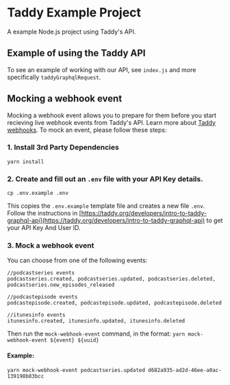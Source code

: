 # Taddy Example Project
A example Node.js project using Taddy's API.

## Example of using the Taddy API
To see an example of working with our API, see `index.js` and more specifically `taddyGraphqlRequest`. 

## Mocking a webhook event
Mocking a webhook event allows you to prepare for them before you start recieving live webhook events from Taddy's API. Learn more about [Taddy webhooks](https://taddy.org/developers/podcast-api/webhooks). To mock an event, please follow these steps:

### 1. Install 3rd Party Dependencies

```
yarn install
```

### 2. Create and fill out an `.env` file with your API Key details.

```
cp .env.example .env
```

This copies the `.env.example` template file and creates a new file `.env`. Follow the instructions in [https://taddy.org/developers/intro-to-taddy-graphql-api](https://taddy.org/developers/intro-to-taddy-graphql-api) to get your API Key And User ID. 

### 3. Mock a webhook event

You can choose from one of the following events:

```
//podcastseries events
podcastseries.created, podcastseries.updated, podcastseries.deleted, podcastseries.new_episodes_released

//podcastepisode events
podcastepisode.created, podcastepisode.updated, podcastepisode.deleted

//itunesinfo events
itunesinfo.created, itunesinfo.updated, itunesinfo.deleted
```

Then run the `mock-webhook-event` command, in the format: `yarn mock-webhook-event ${event} ${uuid}`

#### Example:
```
yarn mock-webhook-event podcastseries.updated d682a935-ad2d-46ee-a0ac-139198b83bcc
```